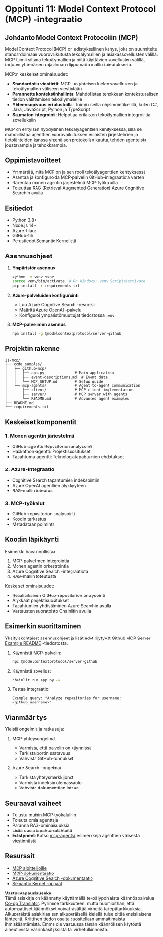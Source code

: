 <!--
CO_OP_TRANSLATOR_METADATA:
{
  "original_hash": "e255edb8423b34b4bba20263ef38f208",
  "translation_date": "2025-08-21T13:20:29+00:00",
  "source_file": "11-mcp/README.md",
  "language_code": "fi"
}
-->
# Oppitunti 11: Model Context Protocol (MCP) -integraatio

## Johdanto Model Context Protocoliin (MCP)

Model Context Protocol (MCP) on edistyksellinen kehys, joka on suunniteltu standardoimaan vuorovaikutusta tekoälymallien ja asiakassovellusten välillä. MCP toimii siltana tekoälymallien ja niitä käyttävien sovellusten välillä, tarjoten yhtenäisen rajapinnan riippumatta mallin toteutuksesta.

MCP:n keskeiset ominaisuudet:

- **Standardoitu viestintä**: MCP luo yhteisen kielen sovellusten ja tekoälymallien väliseen viestintään
- **Parannettu kontekstinhallinta**: Mahdollistaa tehokkaan kontekstuaalisen tiedon välittämisen tekoälymalleille
- **Yhteensopivuus eri alustoilla**: Toimii useilla ohjelmointikielillä, kuten C#, Java, JavaScript, Python ja TypeScript
- **Saumaton integrointi**: Helpottaa erilaisten tekoälymallien integrointia sovelluksiin

MCP on erityisen hyödyllinen tekoälyagenttien kehityksessä, sillä se mahdollistaa agenttien vuorovaikutuksen erilaisten järjestelmien ja tietolähteiden kanssa yhtenäisen protokollan kautta, tehden agenteista joustavampia ja tehokkaampia.

## Oppimistavoitteet
- Ymmärtää, mitä MCP on ja sen rooli tekoälyagenttien kehityksessä
- Asentaa ja konfiguroida MCP-palvelin GitHub-integraatiota varten
- Rakentaa monen agentin järjestelmä MCP-työkaluilla
- Toteuttaa RAG (Retrieval Augmented Generation) Azure Cognitive Searchin avulla

## Esitiedot
- Python 3.8+
- Node.js 14+
- Azure-tilaus
- GitHub-tili
- Perustiedot Semantic Kernelistä

## Asennusohjeet

1. **Ympäristön asennus**
   ```bash
   python -m venv venv
   source venv/bin/activate  # On Windows: venv\Scripts\activate
   pip install -r requirements.txt
   ```

2. **Azure-palveluiden konfigurointi**
   - Luo Azure Cognitive Search -resurssi
   - Määritä Azure OpenAI -palvelu
   - Konfiguroi ympäristömuuttujat tiedostossa `.env`

3. **MCP-palvelimen asennus**
   ```bash
   npm install -g @modelcontextprotocol/server-github
   ```

## Projektin rakenne

```
11-mcp/
├── code_samples/
│   ├── github-mcp/
│   │   ├── app.py              # Main application
│   │   ├── event-descriptions.md  # Event data
│   │   └── MCP_SETUP.md        # Setup guide
│   └── mcp-agents/             # Agent-to-agent communication
│       ├── client/             # MCP client implementation
│       ├── server/             # MCP server with agents
│       └── README.md           # Advanced agent examples
├── README.md
└── requirements.txt
```

## Keskeiset komponentit

### 1. Monen agentin järjestelmä
- GitHub-agentti: Repositorion analysointi
- Hackathon-agentti: Projektisuositukset
- Tapahtuma-agentti: Teknologiatapahtumien ehdotukset

### 2. Azure-integraatio
- Cognitive Search tapahtumien indeksointiin
- Azure OpenAI agenttien älykkyyteen
- RAG-mallin toteutus

### 3. MCP-työkalut
- GitHub-repositorion analysointi
- Koodin tarkastus
- Metadataan poiminta

## Koodin läpikäynti

Esimerkki havainnollistaa:
1. MCP-palvelimen integrointia
2. Monen agentin orkestrointia
3. Azure Cognitive Search -integraatiota
4. RAG-mallin toteutusta

Keskeiset ominaisuudet:
- Reaaliaikainen GitHub-repositorion analysointi
- Älykkäät projektisuositukset
- Tapahtumien yhdistäminen Azure Searchin avulla
- Vastausten suoratoisto Chainlitin avulla

## Esimerkin suorittaminen

Yksityiskohtaiset asennusohjeet ja lisätiedot löytyvät [Github MCP Server Example README](./code_samples/github-mcp/README.md) -tiedostosta.

1. Käynnistä MCP-palvelin:
   ```bash
   npx @modelcontextprotocol/server-github
   ```

2. Käynnistä sovellus:
   ```bash
   chainlit run app.py -w
   ```

3. Testaa integraatio:
   ```
   Example query: "Analyze repositories for username: <github_username>"
   ```

## Vianmääritys

Yleisiä ongelmia ja ratkaisuja:
1. MCP-yhteysongelmat
   - Varmista, että palvelin on käynnissä
   - Tarkista portin saatavuus
   - Vahvista GitHub-tunnukset

2. Azure Search -ongelmat
   - Tarkista yhteysmerkkijonot
   - Varmista indeksin olemassaolo
   - Vahvista dokumenttien lataus

## Seuraavat vaiheet
- Tutustu muihin MCP-työkaluihin
- Toteuta omia agentteja
- Paranna RAG-ominaisuuksia
- Lisää uusia tapahtumalähteitä
- **Edistyneet**: Katso [mcp-agents/](../../../11-mcp/code_samples/mcp-agents) esimerkkejä agenttien välisestä viestinnästä

## Resurssit
- [MCP aloittelijoille](https://aka.ms/mcp-for-beginners)  
- [MCP-dokumentaatio](https://github.com/microsoft/semantic-kernel/tree/main/python/semantic-kernel/semantic_kernel/connectors/mcp)
- [Azure Cognitive Search -dokumentaatio](https://learn.microsoft.com/azure/search/)
- [Semantic Kernel -oppaat](https://learn.microsoft.com/semantic-kernel/)

**Vastuuvapauslauseke**:  
Tämä asiakirja on käännetty käyttämällä tekoälypohjaista käännöspalvelua [Co-op Translator](https://github.com/Azure/co-op-translator). Pyrimme tarkkuuteen, mutta huomioithan, että automaattiset käännökset voivat sisältää virheitä tai epätarkkuuksia. Alkuperäistä asiakirjaa sen alkuperäisellä kielellä tulee pitää ensisijaisena lähteenä. Kriittisen tiedon osalta suositellaan ammattimaista ihmiskääntämistä. Emme ole vastuussa tämän käännöksen käytöstä aiheutuvista väärinkäsityksistä tai virhetulkinnoista.